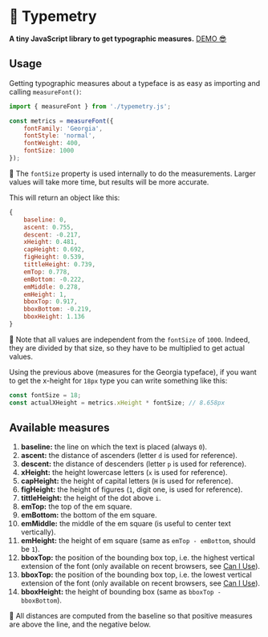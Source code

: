 # 📏 Typemetry

**A tiny JavaScript library to get typographic measures.** [DEMO 😎](https://giuscris.github.io/typemetry)


## Usage

Getting typographic measures about a typeface is as easy as importing and calling `measureFont()`:

```js
import { measureFont } from './typemetry.js';

const metrics = measureFont({
    fontFamily: 'Georgia',
    fontStyle: 'normal',
    fontWeight: 400,
    fontSize: 1000
});
```
📌 The `fontSize` property is used internally to do the measurements. Larger values will take more time, but results will be more accurate.

This will return an object like this:

```js
{
    baseline: 0,
    ascent: 0.755,
    descent: -0.217,
    xHeight: 0.481,
    capHeight: 0.692,
    figHeight: 0.539,
    tittleHeight: 0.739,
    emTop: 0.778,
    emBottom: -0.222,
    emMiddle: 0.278,
    emHeight: 1,
    bboxTop: 0.917,
    bboxBottom: -0.219,
    bboxHeight: 1.136
}
```

📌 Note that all values are independent from the `fontSize` of `1000`. Indeed, they are divided by that size, so they have to be multiplied to get actual values.

Using the previous above (measures for the Georgia typeface), if you want to get the x-height for `18px` type you can write something like this:

```js
const fontSize = 18;
const actualXHeight = metrics.xHeight * fontSize; // 8.658px
```

## Available measures

1. **baseline:** the line on which the text is placed (always `0`).
2. **ascent:** the distance of ascenders (letter `d` is used for reference).
3. **descent:** the distance of descenders (letter `p` is used for reference).
4. **xHeight:** the height lowercase letters (`x` is used for reference).
5. **capHeight:** the height of capital letters (`H` is used for reference).
6. **figHeight:** the height of figures (`1`, digit one, is used for reference).
7. **tittleHeight:** the height of the dot above `i`.
8. **emTop:** the top of the em square.
9. **emBottom:** the bottom of the em square.
10. **emMiddle:** the middle of the em square (is useful to center text vertically).
11. **emHeight:** the height of em square (same as `emTop - emBottom`, should be `1`).
12. **bboxTop:** the position of the bounding box top, i.e. the highest vertical extension of the font (only available on recent browsers, see [Can I Use](https://caniuse.com/mdn-api_textmetrics_fontboundingboxascent)).
13. **bboxTop:** the position of the bounding box top, i.e. the lowest vertical extension of the font (only available on recent browsers, see [Can I Use](https://caniuse.com/mdn-api_textmetrics_fontboundingboxdescent)).
14. **bboxHeight:** the height of bounding box (same as `bboxTop - bboxBottom`).

📌 All distances are computed from the baseline so that positive measures are above the line, and the negative below.